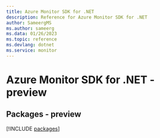 ```yaml
---
title: Azure Monitor SDK for .NET
description: Reference for Azure Monitor SDK for .NET
author: SameergMS
ms.author: sameerg
ms.data: 01/26/2023
ms.topic: reference
ms.devlang: dotnet
ms.service: monitor
---
```

# Azure Monitor SDK for .NET - preview
## Packages - preview
[!INCLUDE [packages](monitor-index.md)]